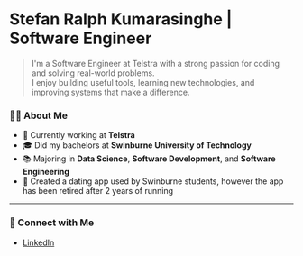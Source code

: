 # Stefan Ralph Kumarasinghe | Software Engineer

> I'm a Software Engineer at Telstra with a strong passion for coding and solving real-world problems.  
> I enjoy building useful tools, learning new technologies, and improving systems that make a difference.


### 👨‍💻 About Me
- 💼 Currently working at **Telstra**
- 🎓 Did my bachelors at **Swinburne University of Technology**
- 📚 Majoring in **Data Science**, **Software Development**, and **Software Engineering**
- 📱 Created a dating app used by Swinburne students, however the app has been retired after 2 years of running

---

### 🔗 Connect with Me

- [LinkedIn](https://www.linkedin.com/in/stefan-kumarasinghe)


